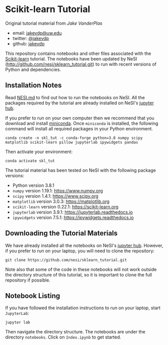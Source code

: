 # Scikit-learn Tutorial

Original tutorial material from *Jake VanderPlas*

- email: <jakevdp@uw.edu>
- twitter: [@jakevdp](https://twitter.com/jakevdp)
- github: [jakevdp](http://github.com/jakevdp)

This repository contains notebooks and other files associated with the
[Scikit-learn](http://scikit-learn.org) tutorial. The notebooks have been 
updated by NeSI (http://github.com/nesi/sklearn_tutorial.git) to run with recent
versions of Python and dependencies.


## Installation Notes

Read [NESI.md](NESI.md) to find out how to run the notebooks on NeSI.
All the packages required by the tutorial are already installed on NeSI's [jupyter hub](https://jupyter.nesi.org.nz/).

If you prefer to run on your own computer then we recommend that you download and install [miniconda](http://conda.pydata.org/miniconda.html).
Once `miniconda` is installed, the following command will install all required packages in your Python environment.
```
conda create -n skl_tut -c conda-forge python=3.8 numpy scipy matplotlib scikit-learn pillow jupyterlab ipywidgets pandas
```
Then activate your environment:
```
conda activate skl_tut
```

The tutorial material has been tested on NeSI with the following package versions:
- Python version 3.8.1
- `numpy` version 1.19.1: https://www.numpy.org
- `scipy` version 1.4.1: https://www.scipy.org
- `matplotlib` version 3.0.3: https://matplotlib.org
- `scikit-learn` version 0.22.1: https://scikit-learn.org
- `jupyterlab` version 3.9.1: https://jupyterlab.readthedocs.io
- `ipywidgets` version 7.5.1: https://ipywidgets.readthedocs.io


## Downloading the Tutorial Materials

We have already installed all the notebooks on NeSI's [jupyter hub](https://jupyter.nesi.org.nz/). However,
if you prefer to run on your laptop, you will need to clone the repository:
```
git clone https://github.com/nesi/sklearn_tutorial.git
```

Note also that some of the code in these notebooks will not work outside the
directory structure of this tutorial, so it is important to clone the full
repository if possible.


## Notebook Listing

If you have followed the installation instructions to run on your laptop, start `JupyterLab`:
```
jupyter lab 
```
Then navigate the directory structure. The notebooks are under the directory `notebooks`.
Click on `Index.ipynb` to get started.
